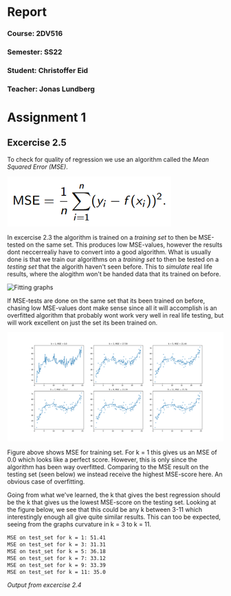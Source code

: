 # Report
### Course: 2DV516
### Semester: SS22
### Student: Christoffer Eid
### Teacher: Jonas Lundberg

# Assignment 1
## Excercise 2.5

To check for quality of regression we use an algorithm called the *Mean Squared Error (MSE)*. 

![Mean Squared Error](../img/mse.png)

In excercise 2.3 the algorithm is trained on a *training set* to then be MSE-tested on the same set. This produces low MSE-values, however the results dont neccerrealiy have to convert into a good algorithm. What is usually done is that we train our algorithms on a *training set* to then be tested on a *testing set* that the algorith haven't seen before. This to *simulate* real life results, where the alogithm won't be handed data that its trained on before. 

![Fitting graphs](https://cdn-images-1.medium.com/max/1600/1*SBUK2QEfCP-zvJmKm14wGQ.png)

If MSE-tests are done on the same set that its been trained on before, chasing low MSE-values dont make sense since all it will accomplish is an overfitted algorithm that probably wont work very well in real life testing, but will work excellent on just the set its been trained on. 

![Graphs from excercise 2.3](../img/excercise-2-3.png)

Figure above shows MSE for training set. For k = 1 this gives us an MSE of 0.0 which looks like a perfect score. However, this is only since the algorithm has been way overfitted. Comparing to the MSE result on the testing set (seen below) we instead receive the highest MSE-score here. An obvious case of overfitting. 

Going from what we've learned, the k that gives the best regression should be the k that gives us the lowest MSE-score on the testing set. Looking at the figure below, we see that this could be any k between 3-11 which interestingly enough all give quite similar results. This can too be expected, seeing from the graphs curvature in k = 3 to k = 11.

```
MSE on test_set for k = 1: 51.41
MSE on test_set for k = 3: 31.31
MSE on test_set for k = 5: 36.18
MSE on test_set for k = 7: 33.12
MSE on test_set for k = 9: 33.39
MSE on test_set for k = 11: 35.0
```
*Output from excercise 2.4*